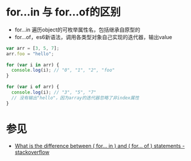 # for...in 与 for...of的区别
- for...in 遍历object的可枚举属性名，包括继承自原型的
- for...of，es6新语法，调用各类型对象自己实现的迭代器，输出value
```js
var arr = [3, 5, 7];
arr.foo = "hello";
    
for (var i in arr) {
  console.log(i); // "0", "1", "2", "foo"
}
    
for (var i of arr) {
  console.log(i); // "3", "5", "7"
  // 没有输出"hello"，因为array的迭代器忽略了非index属性
}
```

# 参见
- [What is the difference between ( for... in ) and ( for... of ) statements - stackoverflow](https://stackoverflow.com/questions/29285897/what-is-the-difference-between-for-in-and-for-of-statements) 